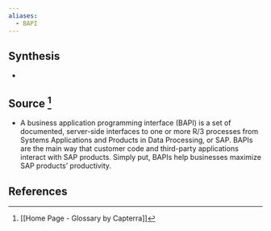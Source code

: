 ```yaml
---
aliases:
  - BAPI
---
```

## Synthesis
- 
## Source [^1]
- A business application programming interface (BAPI) is a set of documented, server-side interfaces to one or more R/3 processes from Systems Applications and Products in Data Processing, or SAP. BAPIs are the main way that customer code and third-party applications interact with SAP products. Simply put, BAPIs help businesses maximize SAP products’ productivity.
## References

[^1]: [[Home Page - Glossary by Capterra]]